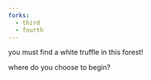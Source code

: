 ```yaml
---
forks:
  - third
  - fourth
---
```


you must find a white truffle in this forest!

where do you choose to begin?